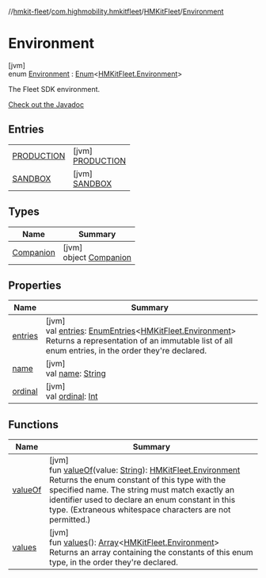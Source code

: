 //[hmkit-fleet](../../../../index.md)/[com.highmobility.hmkitfleet](../../index.md)/[HMKitFleet](../index.md)/[Environment](index.md)

# Environment

[jvm]\
enum [Environment](index.md) : [Enum](https://kotlinlang.org/api/latest/jvm/stdlib/kotlin-stdlib/kotlin/-enum/index.html)&lt;[HMKitFleet.Environment](index.md)&gt; 

The Fleet SDK environment.

[Check out the Javadoc](https://highmobility.github.io/hmkit-fleet/v2/javadoc/com/highmobility/hmkitfleet/HMKitFleet.Environment.html)

## Entries

| | |
|---|---|
| [PRODUCTION](-p-r-o-d-u-c-t-i-o-n/index.md) | [jvm]<br>[PRODUCTION](-p-r-o-d-u-c-t-i-o-n/index.md) |
| [SANDBOX](-s-a-n-d-b-o-x/index.md) | [jvm]<br>[SANDBOX](-s-a-n-d-b-o-x/index.md) |

## Types

| Name | Summary |
|---|---|
| [Companion](-companion/index.md) | [jvm]<br>object [Companion](-companion/index.md) |

## Properties

| Name | Summary |
|---|---|
| [entries](entries.md) | [jvm]<br>val [entries](entries.md): [EnumEntries](https://kotlinlang.org/api/latest/jvm/stdlib/kotlin-stdlib/kotlin.enums/-enum-entries/index.html)&lt;[HMKitFleet.Environment](index.md)&gt;<br>Returns a representation of an immutable list of all enum entries, in the order they're declared. |
| [name](../../../com.highmobility.hmkitfleet.model/-eligibility-status/-connectivity-status/-u-n-k-n-o-w-n/index.md#-372974862%2FProperties%2F-1829386432) | [jvm]<br>val [name](../../../com.highmobility.hmkitfleet.model/-eligibility-status/-connectivity-status/-u-n-k-n-o-w-n/index.md#-372974862%2FProperties%2F-1829386432): [String](https://kotlinlang.org/api/latest/jvm/stdlib/kotlin-stdlib/kotlin/-string/index.html) |
| [ordinal](../../../com.highmobility.hmkitfleet.model/-eligibility-status/-connectivity-status/-u-n-k-n-o-w-n/index.md#-739389684%2FProperties%2F-1829386432) | [jvm]<br>val [ordinal](../../../com.highmobility.hmkitfleet.model/-eligibility-status/-connectivity-status/-u-n-k-n-o-w-n/index.md#-739389684%2FProperties%2F-1829386432): [Int](https://kotlinlang.org/api/latest/jvm/stdlib/kotlin-stdlib/kotlin/-int/index.html) |

## Functions

| Name | Summary |
|---|---|
| [valueOf](value-of.md) | [jvm]<br>fun [valueOf](value-of.md)(value: [String](https://kotlinlang.org/api/latest/jvm/stdlib/kotlin-stdlib/kotlin/-string/index.html)): [HMKitFleet.Environment](index.md)<br>Returns the enum constant of this type with the specified name. The string must match exactly an identifier used to declare an enum constant in this type. (Extraneous whitespace characters are not permitted.) |
| [values](values.md) | [jvm]<br>fun [values](values.md)(): [Array](https://kotlinlang.org/api/latest/jvm/stdlib/kotlin-stdlib/kotlin/-array/index.html)&lt;[HMKitFleet.Environment](index.md)&gt;<br>Returns an array containing the constants of this enum type, in the order they're declared. |
